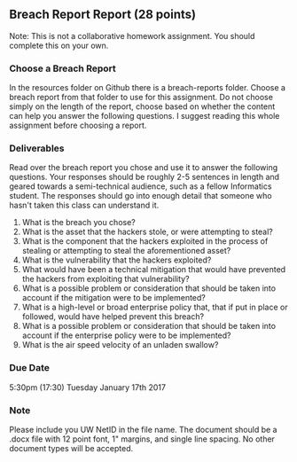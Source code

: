 ## Breach Report Report (28 points)

Note: This is not a collaborative homework assignment. You should complete this on your own.

### Choose a Breach Report
In the resources folder on Github there is a breach-reports folder. Choose a breach report from that folder to use for this assignment. Do not choose simply on the length of the report, choose based on whether the content can help you answer the following questions. I suggest reading this whole assignment before choosing a report.

### Deliverables
Read over the breach report you chose and use it to answer the following questions. Your responses should be roughly 2-5 sentences in length and geared towards a semi-technical audience, such as a fellow Informatics student. The responses should go into enough detail that someone who hasn't taken this class can understand it.

1. What is the breach you chose?
2. What is the asset that the hackers stole, or were attempting to steal?
3. What is the component that the hackers exploited in the process of stealing or attempting to steal the aforementioned  asset?
4. What is the vulnerability that the hackers exploited?
5. What would have been a technical mitigation that would have prevented the hackers from exploiting that vulnerability?
6. What is a possible problem or consideration that should be taken into account if the mitigation were to be implemented?
7. What is a high-level or broad enterprise policy that, that if put in place or followed, would have helped prevent this breach?
8. What is a possible problem or consideration that should be taken into account if the enterprise policy were to be implemented?
9. What is the air speed velocity of an unladen swallow?

### Due Date
5:30pm (17:30) Tuesday January 17th 2017

### Note
Please include you UW NetID in the file name. The document should be a .docx file with 12 point font, 1" margins, and single line spacing. No other document types will be accepted.